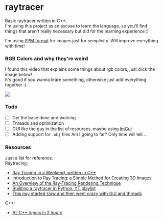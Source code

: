 # raytracer
Basic raytracer written in C++.\
I'm using this project as an excuse to learn the language, so you'll find things that aren't really necessary but did for the learning experience :)

I'm using [PPM format](https://en.wikipedia.org/wiki/Netpbm#PPM_example) for images just for semplicity. Will improve everything with time!

### RGB Colors and why they're weird
I found this video that explains some things about rgb colors, just click the image below!\
It's good if you wanna learn something, otherwise just add everything together :)

[![](https://img.youtube.com/vi/LKnqECcg6Gw/0.jpg)](https://www.youtube.com/watch?v=LKnqECcg6Gw)

### Todo
- [ ] Get the base done and working
- [ ] Threads and optimization
- [ ] GUI like the guy in the list of resources, maybe using [ImGui](https://github.com/ocornut/imgui)
- [ ] Adding support for `.obj` files
Am I going to far? Only time will tell...

### Resources
Just a list for reference.\
Raytracing:
- [Ray Tracing in a Weekend, written in C++](https://raytracing.github.io/books/RayTracingInOneWeekend.html)
- [Introduction to Ray Tracing: a Simple Method for Creating 3D Images](https://www.scratchapixel.com/lessons/3d-basic-rendering/introduction-to-ray-tracing/implementing-the-raytracing-algorithm)
- [An Overview of the Ray-Tracing Rendering Technique](https://www.scratchapixel.com/lessons/3d-basic-rendering/ray-tracing-overview/light-transport-ray-tracing-whitted)
- [Building a raytracer in Python, YT playlist](https://www.youtube.com/watch?v=KaCe63v4D_Q&list=PL8ENypDVcs3H-TxOXOzwDyCm5f2fGXlIS)
- [This guy started slow and then went crazy with GUI and threads](https://www.youtube.com/channel/UC97BCHGQW6hmdxC4TEj_RYA/videos)

C++:
- [All C++ topics in 2 hours](https://youtu.be/6y0bp-mnYU0)
